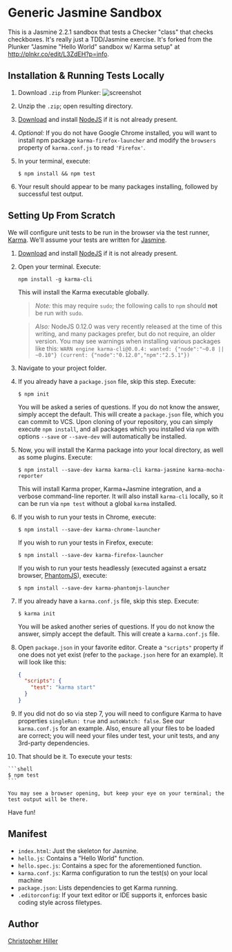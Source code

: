 # Generic Jasmine Sandbox

This is a Jasmine 2.2.1 sandbox that tests a Checker "class" that checks checkboxes. It's really just a TDD/Jasmine exercise. It's forked from the Plunker "Jasmine "Hello World" sandbox w/ Karma setup" at http://plnkr.co/edit/L3ZdEH?p=info.

## Installation & Running Tests Locally

1. Download `.zip` from Plunker:  ![screenshot](http://goo.gl/huqrRO)
2. Unzip the `.zip`; open resulting directory.
3. [Download](http://nodejs.org/download/) and install [NodeJS](http://www.nodejs.org) if it is not already present.
4. *Optional:* If you do not have Google Chrome installed, you will want to install npm package `karma-firefox-launcher` and modify the `browsers` property of `karma.conf.js` to read `'Firefox'`.
5. In your terminal, execute:

    ```shell
    $ npm install && npm test
    ```

6. Your result should appear to be many packages installing, followed by successful test output.

## Setting Up From Scratch

We will configure unit tests to be run in the browser via the test runner, [Karma](https://karma-runner.github.io).  We'll assume your tests are written for [Jasmine](https://jasmine.github.io).

1. [Download](http://nodejs.org/download/) and install [NodeJS](http://www.nodejs.org) if it is not already present.
2.  Open your terminal.  Execute:

    ```shell
    npm install -g karma-cli
    ```

    This will install the Karma executable globally.

    > *Note:* this may require `sudo`; the following calls to `npm` should **not** be run with `sudo`.

    > *Also:* NodeJS 0.12.0 was very recently released at the time of this writing, and many packages prefer, but do not require, an older version.  You may see warnings when installing various packages like this: `WARN engine karma-cli@0.0.4: wanted: {"node":"~0.8 || ~0.10"} (current: {"node":"0.12.0","npm":"2.5.1"})`

3.  Navigate to your project folder.
4.  If you already have a `package.json` file, skip this step.  Execute:

    ```shell
    $ npm init
    ```

    You will be asked a series of questions.  If you do not know the answer, simply accept the default.  This will create a `package.json` file, which you can commit to VCS.  Upon cloning of your repository, you can simply execute `npm install`, and all packages which you installed via `npm` with options `--save` or `--save-dev` will automatically be installed.
5.  Now, you will install the Karma package into your local directory, as well as some plugins.  Execute:

    ```shell
    $ npm install --save-dev karma karma-cli karma-jasmine karma-mocha-reporter
    ```

    This will install Karma proper, Karma+Jasmine integration, and a verbose command-line reporter.  It will also install `karma-cli` locally, so it can be run via `npm test` without a global `karma` installed.

6. If you wish to run your tests in Chrome, execute:

    ```shell
    $ npm install --save-dev karma-chrome-launcher
    ```

    If you wish to run your tests in Firefox, execute:

    ```shell
    $ npm install --save-dev karma-firefox-launcher
    ```

    If you wish to run your tests headlessly (executed against a ersatz browser, [PhantomJS](http://phantomjs.org)), execute:

    ```shell
    $ npm install --save-dev karma-phantomjs-launcher
    ```

7. If you already have a `karma.conf.js` file, skip this step.  Execute:

    ```shell
    $ karma init
    ```

    You will be asked another series of questions.  If you do not know the answer, simply accept the default.  This will create a `karma.conf.js` file.


8. Open `package.json` in your favorite editor.  Create a `"scripts"` property if one does not yet exist (refer to the `package.json` here for an example).  It will look like this:

    ```json
    {
      "scripts": {
        "test": "karma start"
      }
    }
    ```

9. If you did not do so via step 7, you will need to configure Karma to have properties `singleRun: true` and `autoWatch: false`.  See our `karma.conf.js` for an example.  Also, ensure all your files to be loaded are correct; you will need your files under test, your unit tests, and any 3rd-party dependencies.
10.  That should be it.  To execute your tests:

    ```shell
    $ npm test
    ```

    You may see a browser opening, but keep your eye on your terminal; the test output will be there.

Have fun!


## Manifest

- `index.html`: Just the skeleton for Jasmine.
- `hello.js`: Contains a "Hello World" function.
- `hello.spec.js`: Contains a spec for the aforementioned function.
- `karma.conf.js`: Karma configuration to run the test(s) on your local machine
- `package.json`: Lists dependencies to get Karma running.
- `.editorconfig`: If your text editor or IDE supports it, enforces basic coding style across filetypes.

## Author

[Christopher Hiller](http://boneskull.com)
